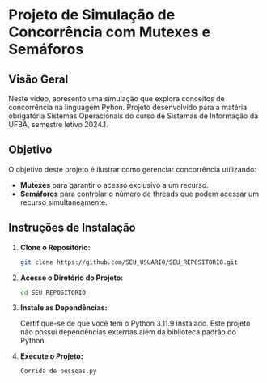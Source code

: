 # Projeto de Simulação de Concorrência com Mutexes e Semáforos

## Visão Geral

Neste vídeo, apresento uma simulação que explora conceitos de concorrência na linguagem Pyhon. Projeto desenvolvido para a matéria obrigatória Sistemas Operacionais do curso de Sistemas de Informação da UFBA, semestre letivo 2024.1.

## Objetivo

O objetivo deste projeto é ilustrar como gerenciar concorrência utilizando:
- **Mutexes** para garantir o acesso exclusivo a um recurso.
- **Semáforos** para controlar o número de threads que podem acessar um recurso simultaneamente.

## Instruções de Instalação

1. **Clone o Repositório:**

   ```bash
   git clone https://github.com/SEU_USUARIO/SEU_REPOSITORIO.git
   ```

2. **Acesse o Diretório do Projeto:**

   ```bash
   cd SEU_REPOSITORIO
   ```

3. **Instale as Dependências:**

   Certifique-se de que você tem o Python 3.11.9 instalado. Este projeto não possui dependências externas além da biblioteca padrão do Python.

4. **Execute o Projeto:**

   ```bash
   Corrida de pessoas.py
   ```
